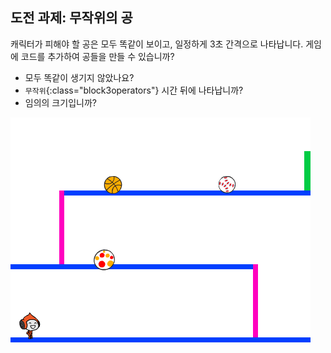 ## 도전 과제: 무작위의 공

캐릭터가 피해야 할 공은 모두 똑같이 보이고, 일정하게 3초 간격으로 나타납니다. 게임에 코드를 추가하여 공들을 만들 수 있습니까?

+ 모두 똑같이 생기지 않았나요?
+ `무작위`{:class="block3operators"} 시간 뒤에 나타납니까?
+ 임의의 크기입니까?

![스크린샷](images/dodge-ball-random.png)